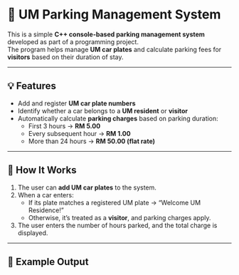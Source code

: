 # 🚗 UM Parking Management System

This is a simple **C++ console-based parking management system** developed as part of a programming project.  
The program helps manage **UM car plates** and calculate parking fees for **visitors** based on their duration of stay.

---

## 💡 Features

- Add and register **UM car plate numbers**
- Identify whether a car belongs to a **UM resident** or **visitor**
- Automatically calculate **parking charges** based on parking duration:
  - First 3 hours → **RM 5.00**
  - Every subsequent hour → **RM 1.00**
  - More than 24 hours → **RM 50.00 (flat rate)**

---

## 🧠 How It Works

1. The user can **add UM car plates** to the system.  
2. When a car enters:
   - If its plate matches a registered UM plate → “Welcome UM Residence!”
   - Otherwise, it’s treated as a **visitor**, and parking charges apply.
3. The user enters the number of hours parked, and the total charge is displayed.

---

## 🧮 Example Output



